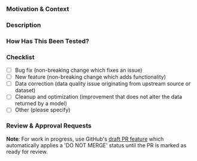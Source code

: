 
### Motivation & Context
<!--- Why is this change required? What problem does it solve? -->
<!--- If it fixes an open issue, please link the issue here. -->

### Description
<!--- Describe your changes in detail. Link documentation if applicable. -->

### How Has This Been Tested?
<!--- Please describe in detail how you tested your changes. -->
<!--- Include any screenshots that are relevant. -->

### Checklist
<!--- Please put an `x` in all the boxes that apply. -->
- [ ] Bug fix (non-breaking change which fixes an issue)
- [ ] New feature (non-breaking change which adds functionality)
- [ ] Data correction (data quality issue originating from upstream source or dataset)
- [ ] Cleanup and optimization (improvement that does not alter the data returned by a model)
- [ ] Other (please specify)

### Review & Approval Requests
<!--- Use this section to request review and approval from specific individuals. -->
<!--- Include any relevant instructions for each reviewer and approver. -->

**Note**: For work in progress, use GitHub's [draft PR feature](https://github.blog/2019-02-14-introducing-draft-pull-requests/) which automatically applies a 'DO NOT MERGE' status until the PR is marked as ready for review. 
